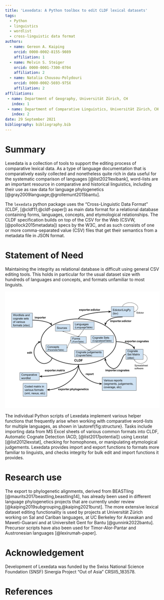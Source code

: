 ```yaml
---
title: 'Lexedata: A Python toolbox to edit CLDF lexical datasets'
tags:
  - Python
  - linguistics
  - wordlist
  - cross-linguistic data format
authors:
  - name: Gereon A. Kaiping
    orcid: 0000-0002-8155-9089
    affiliation: 1
  - name: Melvin S. Steiger
    orcid: 0000-0001-7300-0704
    affiliation: 2
  - name: Natalia Chousou-Polydouri
    orcid: 0000-0002-5693-975X
    affiliation: 2
affiliations:
 - name: Department of Geography, Universität Zürich, CH
   index: 1
 - name: Department of Comparative Linguistics, Universität Zürich, CH
   index: 2
date: 29 September 2021
bibliography: bibliography.bib
---
```

# Summary
Lexedata is a collection of tools to support the editing process of comparative
lexical data. As a type of language documentation that is comparatively easily
collected and nonetheless quite rich in data useful for the systematic
comparison of languages [@list2021lexibank], word-lists are an important resource in
comparative and historical linguistics, including their use as raw data for
language phylogenetics [@gray2009language;@grollemunt2015bantu].

The `lexedata` python package uses the “Cross-Linguistic Data Format” (CLDF,
[@cldf11;@cldf-paper]) as main data format for a relational database containing
forms, languages, concepts, and etymological relationships. The CLDF
specification builds on top of the CSV for the Web (CSVW,
[@pollock2015metadata]) specs by the W3C, and as such consists of one or more
comma-separated value (CSV) files that get their semantics from a metadata file
in JSON format.

# Statement of Need
Maintaining the integrity as relational database is difficult using general CSV
editing tools. This holds in particular for the usual dataset size with
hundreds of languages and concepts, and formats unfamiliar to most linguists.

![Overview over the functionality in Lexedata.\label{fig:structure}](structure.svg)

The individual Python scripts of Lexedata implement various helper functions
that frequently arise when working with comparative word-lists for multiple
languages, as shown in \autoref{fig:structure}. Tasks include importing data
from MS Excel sheets of various common formats into CLDF, Automatic Cognate
Detection (ACD, [@list2017potential]) using Lexstat [@list2012lexstat], checking
for homophones, or manipulating etymological judgements. Lexedata provides
import and export functions to formats more familiar to linguists, and checks
integrity for bulk edit and import functions it provides.

# Research use
The export to phylogenetic alignments, derived from BEASTling
[@maurits2017beastling,beastling14], has already been used in different language
phylogenetics projects that are currently under review
[@kaiping2019subgrouping,@kaiping2021burst]. The
more extensive lexical dataset editing functionality is used by projects at
Universität Zürich working on Sal and Cariban languages, at UC Berkeley for
Arawakan and Maweti-Guaraní and at Universiteit Gent for Bantu [@gunnink2022bantu].
Precursor scripts have also
been used for Timor-Alor-Pantar and Austronesian languages [@lexirumah-paper].

# Acknowledgement
Development of Lexedata was funded by the Swiss National Science Foundation
(SNSF) Sinergia Project “Out of Asia” CRSII5_183578.

# References
